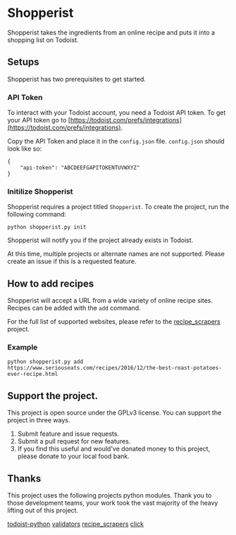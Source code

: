 # Shopperist

Shopperist takes the ingredients from an online recipe and puts it into a shopping list on Todoist.

## Setups
Shopperist has two prerequisites to get started. 

### API Token
To interact with your Todoist account, you need a Todoist API token. To get your API token go to [https://todoist.com/prefs/integrations](https://todoist.com/prefs/integrations).

Copy the API Token and place it in the `config.json` file. `config.json` should look like so:
```
{
    "api-token": "ABCDEEFGAPITOKENTUVWXYZ"
}
```

### Initilize Shopperist
Shopperist requires a project titled `Shopperist`. To create the project, run the following command:

```
python shopperist.py init
```

Shopperist will notify you if the project already exists in Todoist.

At this time, multiple projects or alternate names are not supported. Please create an issue if this is a requested feature. 

## How to add recipes

Shopperist will accept a URL from a wide variety of online recipe sites. Recipes can be added with the `add` command.

For the full list of supported websites, please refer to the [recipe_scrapers](https://github.com/hhursev/recipe-scrapers) project.

### Example

```
python shopperist.py add https://www.seriouseats.com/recipes/2016/12/the-best-roast-potatoes-ever-recipe.html
```

## Support the project.
This project is open source under the GPLv3 license. You can support the project in three ways.
1. Submit feature and issue requests.
2. Submit a pull request for new features.
3. If you find this useful and would've donated money to this project, please donate to your local food bank.

## Thanks
This project uses the following projects python modules. Thank you to those development teams, your work took the vast majority of the heavy lifting out of this project.

[todoist-python](https://github.com/Doist/todoist-python)
[validators](https://github.com/kvesteri/validators)
[recipe_scrapers](https://github.com/hhursev/recipe-scrapers)
[click](https://github.com/pallets/click)